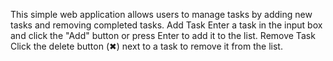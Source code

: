 This simple web application allows users to manage tasks by adding new tasks and removing completed tasks. Add Task Enter a task in the input box and click the "Add" button or press Enter to add it to the list. Remove Task Click the delete button (✖) next to a task to remove it from the list.
